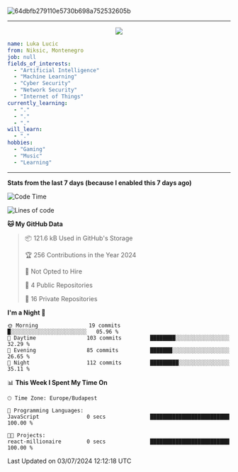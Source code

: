 
![64dbfb279110e5730b698a752532605b](https://github.com/lucic15/lucic15/assets/69390868/e4afab44-0bf1-4690-88ea-dc6e2ac6073f)

***

<p align="center">
  <img align="center" src="https://github-profile-trophy.vercel.app/?username=lucic15&theme=onedark&row=1&column=3" />
</p>

```yaml
name: Luka Lucic
from: Niksic, Montenegro
job: null
fields_of_interests:
  - "Artificial Intelligence"
  - "Machine Learning"
  - "Cyber Security"
  - "Network Security"
  - "Internet of Things"
currently_learning:
  - "."
  - "."
  - "."
will_learn:
  - "."
hobbies:
  - "Gaming"
  - "Music"
  - "Learning"
```

***

**Stats from the last 7 days (because I enabled this 7 days ago)**

<!--START_SECTION:waka-->
![Code Time](http://img.shields.io/badge/Code%20Time-14%20hrs%2013%20mins-blue)

![Lines of code](https://img.shields.io/badge/From%20Hello%20World%20I%27ve%20Written-861.2%20thousand%20lines%20of%20code-blue)

**🐱 My GitHub Data** 

> 📦 121.6 kB Used in GitHub's Storage 
 > 
> 🏆 256 Contributions in the Year 2024
 > 
> 🚫 Not Opted to Hire
 > 
> 📜 4 Public Repositories 
 > 
> 🔑 16 Private Repositories 
 > 
**I'm a Night 🦉** 

```text
🌞 Morning                19 commits          █░░░░░░░░░░░░░░░░░░░░░░░░   05.96 % 
🌆 Daytime                103 commits         ████████░░░░░░░░░░░░░░░░░   32.29 % 
🌃 Evening                85 commits          ███████░░░░░░░░░░░░░░░░░░   26.65 % 
🌙 Night                  112 commits         █████████░░░░░░░░░░░░░░░░   35.11 % 
```


📊 **This Week I Spent My Time On** 

```text
🕑︎ Time Zone: Europe/Budapest

💬 Programming Languages: 
JavaScript               0 secs              █████████████████████████   100.00 % 

🐱‍💻 Projects: 
react-millionaire        0 secs              █████████████████████████   100.00 % 
```


 Last Updated on 03/07/2024 12:12:18 UTC
<!--END_SECTION:waka-->
